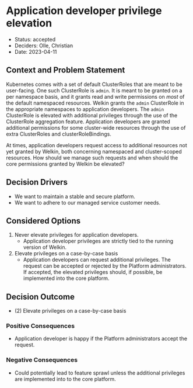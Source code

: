 # Application developer privilege elevation

- Status: accepted
- Deciders: Olle, Christian
- Date: 2023-04-11

## Context and Problem Statement

Kubernetes comes with a set of default ClusterRoles that are meant to be user-facing.
One such ClusterRole is `admin`.
It is meant to be granted on a per namespace basis, and it grants read and write permissions on _most_ of the default namespaced resources.
Welkin grants the `admin` ClusterRole in the appropriate namespaces to application developers.
The `admin` ClusterRole is elevated with additional privileges through the use of the ClusterRole aggregation feature.
Application developers are granted additional permissions for some cluster-wide resources through the use of extra ClusterRoles and clusterRoleBindings.

At times, application developers request access to additional resources not yet granted by Welkin, both concerning namespaced and cluster-scoped resources.
How should we manage such requests and when should the core permissions granted by Welkin be elevated?

## Decision Drivers

- We want to maintain a stable and secure platform.
- We want to adhere to our managed service customer needs.

## Considered Options

1. Never elevate privileges for application developers.
    - Application developer privileges are strictly tied to the running version of Welkin.
1. Elevate privileges on a case-by-case basis
    - Application developers can request additional privileges.
      The request can be accepted or rejected by the Platform administrators.
      If accepted, the elevated privileges should, if possible, be implemented into the core platform.

## Decision Outcome

- (2) Elevate privileges on a case-by-case basis

### Positive Consequences

- Application developer is happy if the Platform administrators accept the request.

### Negative Consequences

- Could potentially lead to feature sprawl unless the additional privileges are implemented into to the core platform.
